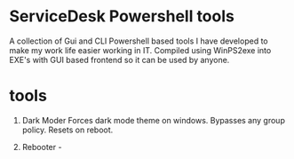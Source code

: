 # ServiceDesk Powershell tools
A collection of Gui and CLI Powershell based tools I have developed to make my work life easier working in IT.
Compiled using WinPS2exe into EXE's with GUI based frontend so it can be used by anyone.

# tools

1. Dark Moder
     Forces dark mode theme on windows. Bypasses any group policy. Resets on reboot.

2. Rebooter - 
